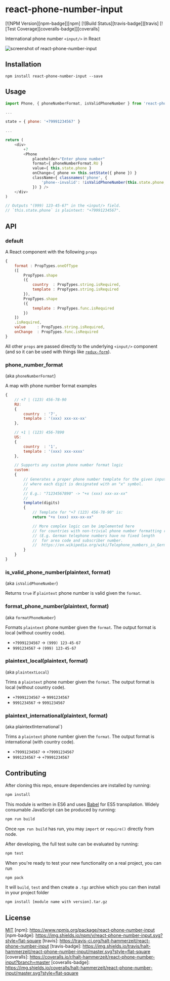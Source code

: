 # react-phone-number-input

[![NPM Version][npm-badge]][npm]
[![Build Status][travis-badge]][travis]
[![Test Coverage][coveralls-badge]][coveralls]

International phone number `<input/>` in React

![screenshot of react-phone-number-input](https://raw.githubusercontent.com/halt-hammerzeit/react-phone-number-input/master/docs/images/screenshot.png)

## Installation

```
npm install react-phone-number-input --save
```

## Usage

```js
import Phone, { phoneNumberFormat, isValidPhoneNumber } from 'react-phone-number-input'

...

state = { phone: '+79991234567' }

...

return (
	<div>
		+7
		<Phone
			placeholder="Enter phone number"
			format={ phoneNumberFormat.RU }
			value={ this.state.phone }
			onChange={ phone => this.setState({ phone }) }
			className={ classnames('phone', {
				'phone--invalid': !isValidPhoneNumber(this.state.phone, phoneNumberFormat.RU)
			}) } />
	</div>
)

// Outputs "(999) 123-45-67" in the <input/> field.
// `this.state.phone` is plaintext: "+79991234567".
```

## API

### default

A React component with the following `props`

```js
{
	format : PropTypes.oneOfType
	([
		PropTypes.shape
		({
			country  : PropTypes.string.isRequired,
			template : PropTypes.string.isRequired
		}),
		PropTypes.shape
		({
			template : PropTypes.func.isRequired
		})
	])
	.isRequired,
	value     : PropTypes.string.isRequired,
	onChange  : PropTypes.func.isRequired
}
```

All other `props` are passed directly to the underlying `<input/>` component (and so it can be used with things like [`redux-form`](https://github.com/erikras/redux-form)).

### phone_number_format

(aka `phoneNumberFormat`)

A map with phone number format examples

```js
{
	// +7 | (123) 456-78-90
	RU:
	{
		country  : '7',
		template : '(xxx) xxx-xx-xx'
	},

	// +1 | (123) 456-7890
	US:
	{
		country  : '1',
		template : '(xxx) xxx-xxxx'
	},

	// Supports any custom phone number format logic
	custom:
	{
		// Generates a proper phone number template for the given input digits,
		// where each digit is designated with an "x" symbol.
		//
		// E.g.: "71234567890" -> "+x (xxx) xxx-xx-xx"
		//
		template(digits)
		{
			// Template for "+7 (123) 456-78-90" is:
			return "+x (xxx) xxx-xx-xx"

			// More complex logic can be implemented here
			// for countries with non-trivial phone number formatting rules.
			// (E.g. German telephone numbers have no fixed length
			//  for area code and subscriber number.
			//  https://en.wikipedia.org/wiki/Telephone_numbers_in_Germany)
		}
	}
}
```

### is_valid_phone_number(plaintext, format)

(aka `isValidPhoneNumber`)

Returns `true` if `plaintext` phone number is valid given the `format`.

### format_phone_number(plaintext, format)

(aka `formatPhoneNumber`)

Formats `plaintext` phone number given the `format`. The output format is local (without country code).

 * `+79991234567` → `(999) 123-45-67`
 * `9991234567` → `(999) 123-45-67`

### plaintext_local(plaintext, format)

(aka `plaintextLocal`)

Trims a `plaintext` phone number given the `format`. The output format is local (without country code).

 * `+79991234567` → `9991234567`
 * `9991234567` → `9991234567`

### plaintext_international(plaintext, format)

(aka plaintextInternational`)

Trims a `plaintext` phone number given the `format`. The output format is international (with country code).

 * `+79991234567` → `+79991234567`
 * `9991234567` → `+79991234567`

## Contributing

After cloning this repo, ensure dependencies are installed by running:

```sh
npm install
```

This module is written in ES6 and uses [Babel](http://babeljs.io/) for ES5
transpilation. Widely consumable JavaScript can be produced by running:

```sh
npm run build
```

Once `npm run build` has run, you may `import` or `require()` directly from
node.

After developing, the full test suite can be evaluated by running:

```sh
npm test
```

When you're ready to test your new functionality on a real project, you can run

```sh
npm pack
```

It will `build`, `test` and then create a `.tgz` archive which you can then install in your project folder

```sh
npm install [module name with version].tar.gz
```

## License

[MIT](LICENSE)
[npm]: https://www.npmjs.org/package/react-phone-number-input
[npm-badge]: https://img.shields.io/npm/v/react-phone-number-input.svg?style=flat-square
[travis]: https://travis-ci.org/halt-hammerzeit/react-phone-number-input
[travis-badge]: https://img.shields.io/travis/halt-hammerzeit/react-phone-number-input/master.svg?style=flat-square
[coveralls]: https://coveralls.io/r/halt-hammerzeit/react-phone-number-input?branch=master
[coveralls-badge]: https://img.shields.io/coveralls/halt-hammerzeit/react-phone-number-input/master.svg?style=flat-square
